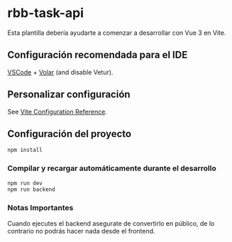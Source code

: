 # rbb-task-api

Esta plantilla debería ayudarte a comenzar a desarrollar con Vue 3 en Vite.

## Configuración recomendada para el IDE

[VSCode](https://code.visualstudio.com/) + [Volar](https://marketplace.visualstudio.com/items?itemName=Vue.volar) (and disable Vetur).

## Personalizar configuración

See [Vite Configuration Reference](https://vite.dev/config/).

## Configuración del proyecto

```sh
npm install
```

### Compilar y recargar automáticamente durante el desarrollo

```sh
npm run dev
npm run backend
```
### Notas Importantes
Cuando ejecutes el backend asegurate de convertirlo en público, de lo contrario no podrás hacer nada desde el frontend.